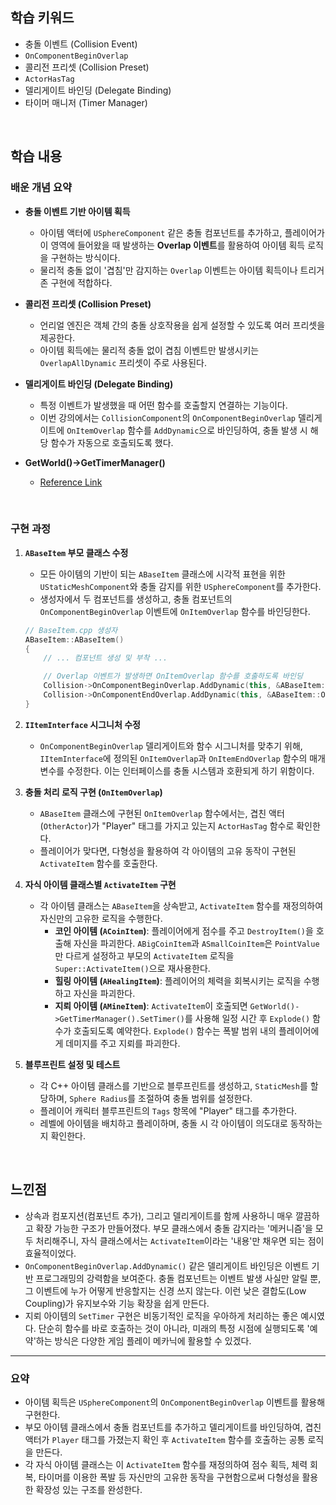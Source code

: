 ## 학습 키워드

  - 충돌 이벤트 (Collision Event)
  - `OnComponentBeginOverlap`
  - 콜리전 프리셋 (Collision Preset)
  - `ActorHasTag`
  - 델리게이트 바인딩 (Delegate Binding)
  - 타이머 매니저 (Timer Manager)

<br/>

## 학습 내용

### 배운 개념 요약

  - **충돌 이벤트 기반 아이템 획득**

      - 아이템 액터에 `USphereComponent` 같은 충돌 컴포넌트를 추가하고, 플레이어가 이 영역에 들어왔을 때 발생하는 **Overlap 이벤트**를 활용하여 아이템 획득 로직을 구현하는 방식이다.
      - 물리적 충돌 없이 '겹침'만 감지하는 `Overlap` 이벤트는 아이템 획득이나 트리거 존 구현에 적합하다.

  - **콜리전 프리셋 (Collision Preset)**

      - 언리얼 엔진은 객체 간의 충돌 상호작용을 쉽게 설정할 수 있도록 여러 프리셋을 제공한다.
      - 아이템 획득에는 물리적 충돌 없이 겹침 이벤트만 발생시키는 `OverlapAllDynamic` 프리셋이 주로 사용된다.

  - **델리게이트 바인딩 (Delegate Binding)**

      - 특정 이벤트가 발생했을 때 어떤 함수를 호출할지 연결하는 기능이다.
      - 이번 강의에서는 `CollisionComponent`의 `OnComponentBeginOverlap` 델리게이트에 `OnItemOverlap` 함수를 `AddDynamic`으로 바인딩하여, 충돌 발생 시 해당 함수가 자동으로 호출되도록 했다.

  - **GetWorld()->GetTimerManager()**

      - [Reference Link](TIL/Unreal Engine 5/C++/GetWorld().md)

<br/>

### 구현 과정

1.  **`ABaseItem` 부모 클래스 수정**

      - 모든 아이템의 기반이 되는 `ABaseItem` 클래스에 시각적 표현을 위한 `UStaticMeshComponent`와 충돌 감지를 위한 `USphereComponent`를 추가한다.
      - 생성자에서 두 컴포넌트를 생성하고, 충돌 컴포넌트의 `OnComponentBeginOverlap` 이벤트에 `OnItemOverlap` 함수를 바인딩한다. 

    ```cpp
    // BaseItem.cpp 생성자
    ABaseItem::ABaseItem()
    {
        // ... 컴포넌트 생성 및 부착 ...

        // Overlap 이벤트가 발생하면 OnItemOverlap 함수를 호출하도록 바인딩
        Collision->OnComponentBeginOverlap.AddDynamic(this, &ABaseItem::OnItemOverlap);
        Collision->OnComponentEndOverlap.AddDynamic(this, &ABaseItem::OnItemEndOverlap);
    }
    ```

2.  **`IItemInterface` 시그니처 수정**

      - `OnComponentBeginOverlap` 델리게이트와 함수 시그니처를 맞추기 위해, `IItemInterface`에 정의된 `OnItemOverlap`과 `OnItemEndOverlap` 함수의 매개변수를 수정한다. 이는 인터페이스를 충돌 시스템과 호환되게 하기 위함이다.

3.  **충돌 처리 로직 구현 (`OnItemOverlap`)**

      - `ABaseItem` 클래스에 구현된 `OnItemOverlap` 함수에서는, 겹친 액터(`OtherActor`)가 "Player" 태그를 가지고 있는지 `ActorHasTag` 함수로 확인한다.
      - 플레이어가 맞다면, 다형성을 활용하여 각 아이템의 고유 동작이 구현된 `ActivateItem` 함수를 호출한다.

4.  **자식 아이템 클래스별 `ActivateItem` 구현**

      - 각 아이템 클래스는 `ABaseItem`을 상속받고, `ActivateItem` 함수를 재정의하여 자신만의 고유한 로직을 수행한다.
          - **코인 아이템 (`ACoinItem`)**: 플레이어에게 점수를 주고 `DestroyItem()`을 호출해 자신을 파괴한다. `ABigCoinItem`과 `ASmallCoinItem`은 `PointValue`만 다르게 설정하고 부모의 `ActivateItem` 로직을 `Super::ActivateItem()`으로 재사용한다.
          - **힐링 아이템 (`AHealingItem`)**: 플레이어의 체력을 회복시키는 로직을 수행하고 자신을 파괴한다.
          - **지뢰 아이템 (`AMineItem`)**: `ActivateItem`이 호출되면 `GetWorld()->GetTimerManager().SetTimer()`를 사용해 일정 시간 후 `Explode()` 함수가 호출되도록 예약한다. `Explode()` 함수는 폭발 범위 내의 플레이어에게 데미지를 주고 지뢰를 파괴한다.

5.  **블루프린트 설정 및 테스트**

      - 각 C++ 아이템 클래스를 기반으로 블루프린트를 생성하고, `StaticMesh`를 할당하며, `Sphere Radius`를 조절하여 충돌 범위를 설정한다.
      - 플레이어 캐릭터 블루프린트의 `Tags` 항목에 "Player" 태그를 추가한다.
      - 레벨에 아이템을 배치하고 플레이하며, 충돌 시 각 아이템이 의도대로 동작하는지 확인한다.

<br/>

## 느낀점

  - 상속과 컴포지션(컴포넌트 추가), 그리고 델리게이트를 함께 사용하니 매우 깔끔하고 확장 가능한 구조가 만들어졌다. 부모 클래스에서 충돌 감지라는 '메커니즘'을 모두 처리해주니, 자식 클래스에서는 `ActivateItem`이라는 '내용'만 채우면 되는 점이 효율적이었다.
  - `OnComponentBeginOverlap.AddDynamic()` 같은 델리게이트 바인딩은 이벤트 기반 프로그래밍의 강력함을 보여준다. 충돌 컴포넌트는 이벤트 발생 사실만 알릴 뿐, 그 이벤트에 누가 어떻게 반응할지는 신경 쓰지 않는다. 이런 낮은 결합도(Low Coupling)가 유지보수와 기능 확장을 쉽게 만든다.
  - 지뢰 아이템의 `SetTimer` 구현은 비동기적인 로직을 우아하게 처리하는 좋은 예시였다. 단순히 함수를 바로 호출하는 것이 아니라, 미래의 특정 시점에 실행되도록 '예약'하는 방식은 다양한 게임 플레이 메카닉에 활용할 수 있겠다.

-----

### 요약

- 아이템 획득은 `USphereComponent`의 `OnComponentBeginOverlap` 이벤트를 활용해 구현한다.
- 부모 아이템 클래스에서 충돌 컴포넌트를 추가하고 델리게이트를 바인딩하여, 겹친 액터가 `Player` 태그를 가졌는지 확인 후 `ActivateItem` 함수를 호출하는 공통 로직을 만든다.
- 각 자식 아이템 클래스는 이 `ActivateItem` 함수를 재정의하여 점수 획득, 체력 회복, 타이머를 이용한 폭발 등 자신만의 고유한 동작을 구현함으로써 다형성을 활용한 확장성 있는 구조를 완성한다.
